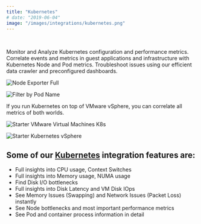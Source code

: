 ```yaml
---
title: "Kubernetes"
# date: "2019-06-04"
image: "/images/integrations/kubernetes.png"
---
```


 

<!-- ![Kubernetes](/images/integrations/kubernetes.png) -->



Monitor and Analyze Kubernetes configuration and performance metrics. Correlate events and metrics in guest applications and infrastructure with Kubernetes Node and Pod metrics. Troubleshoot issues using our efficient data crawler and preconfigured dashboards.


![Node Exporter Full](/images/integrations/posts/k8snode_numa_b-1024x370.png)


![Filter by Pod Name](/images/integrations/posts/kubernetes-pod_b.png)


If you run Kubernetes on top of VMware vSphere, you can correlate all metrics of both worlds.


![Starter VMware Virtual Machines K8s](/images/integrations/posts/starter_vmk8snuma-1-1024x370.png)


![Starter Kubernetes vSphere](/images/integrations/posts/k8scontainerproc-1-1024x683.png)


## Some of our [Kubernetes](https://www.kubernetes.io/) integration features are:

* Full insights into CPU usage, Context Switches
* Full insights into Memory usage, NUMA usage
* Find Disk I/O bottlenecks
* Full insights into Disk Latency and VM Disk IOps
* See Memory Issues (Swapping) and Network Issues (Packet Loss) instantly
* See Node bottlenecks and most important performance metrics
* See Pod and container process information in detail